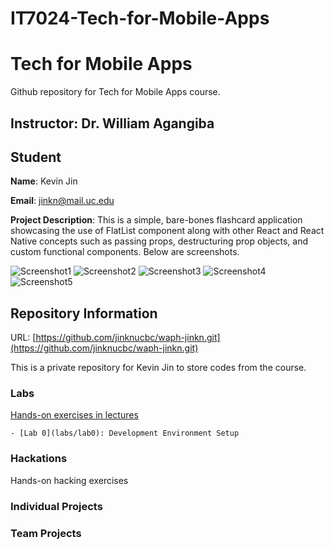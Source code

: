 ﻿# IT7024-Tech-for-Mobile-Apps
# Tech for Mobile Apps
Github repository for Tech for Mobile Apps course.
## Instructor: Dr. William Agangiba

## Student

**Name**: Kevin Jin

**Email**: jinkn@mail.uc.edu

**Project Description**: This is a simple, bare-bones flashcard application showcasing the use of FlatList component along with other React and React Native concepts such as passing props, destructuring prop objects, and custom functional components. Below are screenshots. 

![Screenshot1](/images_github/screenshot1_tma.jpg)
![Screenshot2](/images_github/screenshot2_tma.jpg)
![Screenshot3](/images_github/screenshot3_tma.jpg)
![Screenshot4](/images_github/screenshot4_tma.jpg)
![Screenshot5](/images_github/screenshot5_tma.jpg)

## Repository Information

URL: [https://github.com/jinknucbc/waph-jinkn.git](https://github.com/jinknucbc/waph-jinkn.git)

This is a private repository for Kevin Jin to store codes from the course. 

### Labs

[Hands-on exercises in lectures](labs)

	- [Lab 0](labs/lab0): Development Environment Setup

### Hackations

Hands-on hacking exercises

### Individual Projects

### Team Projects
